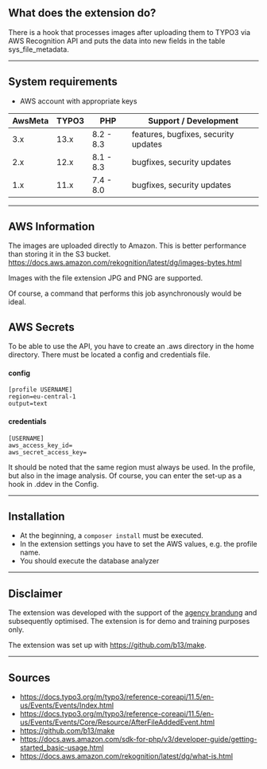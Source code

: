 ## What does the extension do?

There is a hook that processes images after uploading them to TYPO3 via AWS
Recognition API and puts the data into new fields in the table
sys_file_metadata.

---

## System requirements

- AWS account with appropriate keys

| AwsMeta | TYPO3 | PHP       | Support / Development                |
|---------|-------|-----------|--------------------------------------|
| 3.x     | 13.x  | 8.2 - 8.3 | features, bugfixes, security updates |
| 2.x     | 12.x  | 8.1 - 8.3 | bugfixes, security updates           |
| 1.x     | 11.x  | 7.4 - 8.0 | bugfixes, security updates           |

---

## AWS Information

The images are uploaded directly to Amazon. This is better performance than
storing it in the S3 bucket.
https://docs.aws.amazon.com/rekognition/latest/dg/images-bytes.html

Images with the file extension JPG and PNG are supported.

Of course, a command that performs this job asynchronously would be ideal.

## AWS Secrets

To be able to use the API, you have to create an .aws directory in the home
directory. There must be located a config and credentials file.

#### config

```
[profile USERNAME]
region=eu-central-1
output=text
```

#### credentials

```
[USERNAME]
aws_access_key_id=
aws_secret_access_key=
```

It should be noted that the same region must always be used. In the profile, but
also in the image analysis. Of course, you can enter the set-up as a hook in
.ddev in the Config.

---

## Installation

- At the beginning, a `composer install` must be executed.
- In the extension settings you have to set the AWS values, e.g. the profile
  name.
- You should execute the database analyzer

---

## Disclaimer

The extension was developed with the support of the [agency brandung][1] and
subsequently optimised. The extension is for demo and training purposes only.

The extension was set up with https://github.com/b13/make.

---

## Sources

- https://docs.typo3.org/m/typo3/reference-coreapi/11.5/en-us/Events/Events/Index.html
- https://docs.typo3.org/m/typo3/reference-coreapi/11.5/en-us/Events/Events/Core/Resource/AfterFileAddedEvent.html
- https://github.com/b13/make
- https://docs.aws.amazon.com/sdk-for-php/v3/developer-guide/getting-started_basic-usage.html
- https://docs.aws.amazon.com/rekognition/latest/dg/what-is.html

[1]: https://www.agentur-brandung.de/
